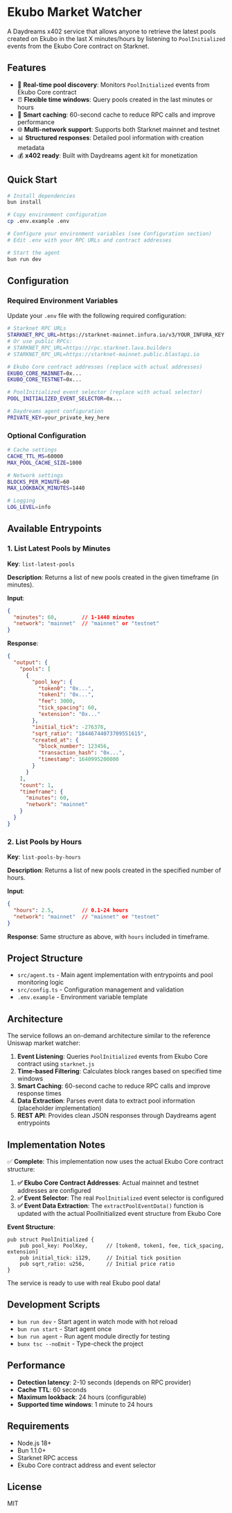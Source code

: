 # Ekubo Market Watcher

A Daydreams x402 service that allows anyone to retrieve the latest pools created on Ekubo in the last X minutes/hours by listening to `PoolInitialized` events from the Ekubo Core contract on Starknet.

## Features

- 🚀 **Real-time pool discovery**: Monitors `PoolInitialized` events from Ekubo Core contract
- ⏰ **Flexible time windows**: Query pools created in the last minutes or hours
- 🔄 **Smart caching**: 60-second cache to reduce RPC calls and improve performance
- 🌐 **Multi-network support**: Supports both Starknet mainnet and testnet
- 📊 **Structured responses**: Detailed pool information with creation metadata
- 💰 **x402 ready**: Built with Daydreams agent kit for monetization

## Quick Start

```bash
# Install dependencies
bun install

# Copy environment configuration
cp .env.example .env

# Configure your environment variables (see Configuration section)
# Edit .env with your RPC URLs and contract addresses

# Start the agent
bun run dev
```

## Configuration

### Required Environment Variables

Update your `.env` file with the following required configuration:

```bash
# Starknet RPC URLs
STARKNET_RPC_URL=https://starknet-mainnet.infura.io/v3/YOUR_INFURA_KEY
# Or use public RPCs:
# STARKNET_RPC_URL=https://rpc.starknet.lava.builders
# STARKNET_RPC_URL=https://starknet-mainnet.public.blastapi.io

# Ekubo Core contract addresses (replace with actual addresses)
EKUBO_CORE_MAINNET=0x...
EKUBO_CORE_TESTNET=0x...

# PoolInitialized event selector (replace with actual selector)
POOL_INITIALIZED_EVENT_SELECTOR=0x...

# Daydreams agent configuration
PRIVATE_KEY=your_private_key_here
```

### Optional Configuration

```bash
# Cache settings
CACHE_TTL_MS=60000
MAX_POOL_CACHE_SIZE=1000

# Network settings
BLOCKS_PER_MINUTE=60
MAX_LOOKBACK_MINUTES=1440

# Logging
LOG_LEVEL=info
```

## Available Entrypoints

### 1. List Latest Pools by Minutes

**Key**: `list-latest-pools`

**Description**: Returns a list of new pools created in the given timeframe (in minutes).

**Input**:
```json
{
  "minutes": 60,        // 1-1440 minutes
  "network": "mainnet"  // "mainnet" or "testnet"
}
```

**Response**:
```json
{
  "output": {
    "pools": [
      {
        "pool_key": {
          "token0": "0x...",
          "token1": "0x...",
          "fee": 3000,
          "tick_spacing": 60,
          "extension": "0x..."
        },
        "initial_tick": -276378,
        "sqrt_ratio": "18446744073709551615",
        "created_at": {
          "block_number": 123456,
          "transaction_hash": "0x...",
          "timestamp": 1640995200000
        }
      }
    ],
    "count": 1,
    "timeframe": {
      "minutes": 60,
      "network": "mainnet"
    }
  }
}
```

### 2. List Pools by Hours

**Key**: `list-pools-by-hours`

**Description**: Returns a list of new pools created in the specified number of hours.

**Input**:
```json
{
  "hours": 2.5,         // 0.1-24 hours
  "network": "mainnet"  // "mainnet" or "testnet"
}
```

**Response**: Same structure as above, with `hours` included in timeframe.

## Project Structure

- `src/agent.ts` - Main agent implementation with entrypoints and pool monitoring logic
- `src/config.ts` - Configuration management and validation
- `.env.example` - Environment variable template

## Architecture

The service follows an on-demand architecture similar to the reference Uniswap market watcher:

1. **Event Listening**: Queries `PoolInitialized` events from Ekubo Core contract using `starknet.js`
2. **Time-based Filtering**: Calculates block ranges based on specified time windows
3. **Smart Caching**: 60-second cache to reduce RPC calls and improve response times
4. **Data Extraction**: Parses event data to extract pool information (placeholder implementation)
5. **REST API**: Provides clean JSON responses through Daydreams agent entrypoints

## Implementation Notes

✅ **Complete**: This implementation now uses the actual Ekubo Core contract structure:

1. **✅ Ekubo Core Contract Addresses**: Actual mainnet and testnet addresses are configured
2. **✅ Event Selector**: The real `PoolInitialized` event selector is configured
3. **✅ Event Data Extraction**: The `extractPoolEventData()` function is updated with the actual PoolInitialized event structure from Ekubo Core

**Event Structure**:
```cairo
pub struct PoolInitialized {
    pub pool_key: PoolKey,      // [token0, token1, fee, tick_spacing, extension]
    pub initial_tick: i129,     // Initial tick position
    pub sqrt_ratio: u256,       // Initial price ratio
}
```

The service is ready to use with real Ekubo pool data!

## Development Scripts

- `bun run dev` - Start agent in watch mode with hot reload
- `bun run start` - Start agent once
- `bun run agent` - Run agent module directly for testing
- `bunx tsc --noEmit` - Type-check the project

## Performance

- **Detection latency**: 2-10 seconds (depends on RPC provider)
- **Cache TTL**: 60 seconds
- **Maximum lookback**: 24 hours (configurable)
- **Supported time windows**: 1 minute to 24 hours

## Requirements

- Node.js 18+
- Bun 1.1.0+
- Starknet RPC access
- Ekubo Core contract address and event selector

## License

MIT
